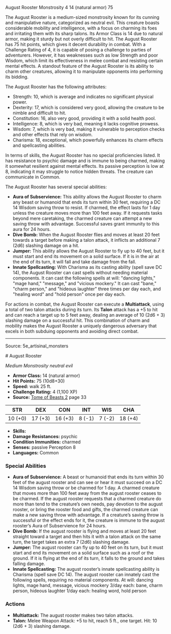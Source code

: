 <MonsterName/>August Rooster</MonsterName>
<CreatureType/>Monstrosity</CreatureType>
<CR/>4</CR>
<AC/>14 (natural armor)</AC>
<HP/>75</HP>
<summary>The August Rooster is a medium-sized monstrosity known for its cunning and manipulative nature, categorized as neutral evil. This creature boasts considerable mobility and intelligence, with a focus on charming its foes and irritating them with its sharp talons. Its Armor Class is 14 due to natural armor, making it sturdy but not overly difficult to hit. The August Rooster has 75 hit points, which gives it decent durability in combat. With a Challenge Rating of 4, it is capable of posing a challenge to parties of adventurers. However, it has weaknesses such as low Strength and poor Wisdom, which limit its effectiveness in melee combat and resisting certain mental effects. A standout feature of the August Rooster is its ability to charm other creatures, allowing it to manipulate opponents into performing its bidding.</summary>

<detail>

The August Rooster has the following attributes: 
- Strength: 10, which is average and indicates no significant physical power.
- Dexterity: 17, which is considered very good, allowing the creature to be nimble and difficult to hit.
- Constitution: 16, also very good, providing it with a solid health pool.
- Intelligence: 8, which is very bad, meaning it lacks cognitive prowess.
- Wisdom: 7, which is very bad, making it vulnerable to perception checks and other effects that rely on wisdom.
- Charisma: 18, exceptional, which powerfully enhances its charm effects and spellcasting abilities.

In terms of skills, the August Rooster has no special proficiencies listed. It has resistance to psychic damage and is immune to being charmed, making it somewhat resilient against mental effects. Its passive perception is low at 8, indicating it may struggle to notice hidden threats. The creature can communicate in Common.

The August Rooster has several special abilities:
- **Aura of Subservience:** This ability allows the August Rooster to charm any beast or humanoid that ends its turn within 30 feet, requiring a DC 14 Wisdom saving throw to resist. If charmed, the effect lasts for 1 day unless the creature moves more than 100 feet away. If it requests tasks beyond mere caretaking, the charmed creature can attempt a new saving throw with advantage. Successful saves grant immunity to this aura for 24 hours.
- **Dive Bomb:** When the August Rooster flies and moves at least 20 feet towards a target before making a talon attack, it inflicts an additional 7 (2d6) slashing damage on a hit.
- **Jumper:** This ability allows the August Rooster to fly up to 40 feet, but it must start and end its movement on a solid surface. If it is in the air at the end of its turn, it will fall and take damage from the fall.
- **Innate Spellcasting:** With Charisma as its casting ability (spell save DC 14), the August Rooster can cast spells without needing material components. It can cast the following spells at will: "dancing lights," "mage hand," "message," and "vicious mockery." It can cast "bane," "charm person," and "hideous laughter" three times per day each, and "healing word" and "hold person" once per day each.

For actions in combat, the August Rooster can execute a **Multiattack**, using a total of two talon attacks during its turn. Its **Talon** attack has a +5 to hit and can reach a target up to 5 feet away, dealing an average of 10 (2d6 + 3) slashing damage on a successful hit. This combination of charm and mobility makes the August Rooster a uniquely dangerous adversary that excels in both subduing opponents and avoiding direct combat.</detail>



---

Source: 5e_artisinal_monsters

<statblock>
# August Rooster

*Medium* *Monstrosity* *neutral evil*

- **Armor Class:** 14 (natural armor)
- **Hit Points:** 75 (10d8+30)
- **Speed:** walk 25 ft.
- **Challenge Rating:** 4 (1,100 XP)
- **Source:** [Tome of Beasts 2](https://koboldpress.com/kpstore/product/tome-of-beasts-2-for-5th-edition) page 33

| STR | DEX | CON | INT | WIS | CHA |
| --- | --- | --- | --- | --- | --- |
| 10 (+0) | 17 (+3) | 16 (+3) | 8 (-1) | 7 (-2) | 18 (+4) |

- **Skills:** 
- **Damage Resistances:** psychic
- **Condition Immunities:** charmed
- **Senses:** passive Perception 8
- **Languages:** Common

### Special Abilities

- **Aura of Subservience:** A beast or humanoid that ends its turn within 30 feet of the august rooster and can see or hear it must succeed on a DC 14 Wisdom saving throw or be charmed for 1 day. A charmed creature that moves more than 100 feet away from the august rooster ceases to be charmed. If the august rooster requests that a charmed creature do more than tend to the creature’s own needs, pay devotion to the august rooster, or bring the rooster food and gifts, the charmed creature can make a new saving throw with advantage. If a creature’s saving throw is successful or the effect ends for it, the creature is immune to the august rooster’s Aura of Subservience for 24 hours.
- **Dive Bomb:** If the august rooster is flying and moves at least 20 feet straight toward a target and then hits it with a talon attack on the same turn, the target takes an extra 7 (2d6) slashing damage.
- **Jumper:** The august rooster can fly up to 40 feet on its turn, but it must start and end its movement on a solid surface such as a roof or the ground. If it is flying at the end of its turn, it falls to the ground and takes falling damage.
- **Innate Spellcasting:** The august rooster’s innate spellcasting ability is Charisma (spell save DC 14). The august rooster can innately cast the following spells, requiring no material components.
At will: dancing lights, mage hand, message, vicious mockery
3/day each: bane, charm person, hideous laughter
1/day each: healing word, hold person

### Actions

- **Multiattack:** The august rooster makes two talon attacks.
- **Talon:** Melee Weapon Attack: +5 to hit, reach 5 ft., one target. Hit: 10 (2d6 + 3) slashing damage.


</statblock>


